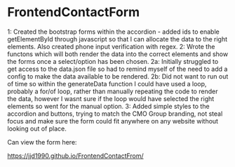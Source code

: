 # FrontendContactForm
1: Created the bootstrap forms within the accordion - added ids to enable getElementById through javascript so that I can allocate the data to the right elements. Also created phone input verification with regex. 2: Wrote the functons which will both render the data into the correct elements and show the forms once a select/option has been chosen. 2a: Initially struggled to get access to the data.json file so had to remind myself of the need to add a config to make the data available to be rendered. 2b: Did not want to run out of time so within the generateData function I could have used a loop, probably a for/of loop, rather than manually repeating the code to render the data, however I wasnt sure if the loop would have selected the right elements so went for the manual option. 3: Added simple styles to the accordion and buttons, trying to match the CMO Group branding, not steal focus and make sure the form could fit anywhere on any website without looking out of place.

Can view the form here:

https://jjd1990.github.io/FrontendContactFrom/
